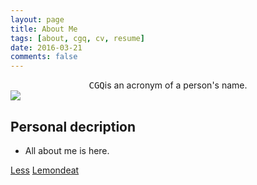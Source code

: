 ```yaml
---
layout: page
title: About Me
tags: [about, cgq, cv, resume]
date: 2016-03-21
comments: false
---
```

    
<center><kbd>C</kbd><kbd>G</kbd><kbd>Q</kbd>is an acronym of a person's name.</center>
<img src="https://drive.google.com/file/d/0B1QKjOixOzDTR180TzV3X0lBTjRyMkVrWU84RDk5Qk1tM0dN/view?usp=sharing">

## Personal decription
* All about me is here.

<a href="http://lessnav.com" class="btn btn-success">Less</a>
<a href="http://lemondeat.com" class="btn btn-success">Lemondeat</a>




